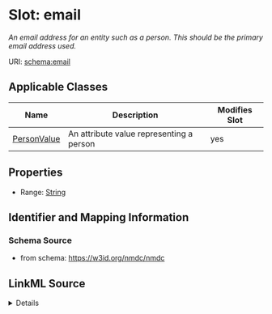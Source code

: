 # Slot: email


_An email address for an entity such as a person. This should be the primary email address used._



URI: [schema:email](http://schema.org/email)



<!-- no inheritance hierarchy -->




## Applicable Classes

| Name | Description | Modifies Slot |
| --- | --- | --- |
[PersonValue](PersonValue.md) | An attribute value representing a person |  yes  |







## Properties

* Range: [String](String.md)





## Identifier and Mapping Information







### Schema Source


* from schema: https://w3id.org/nmdc/nmdc




## LinkML Source

<details>
```yaml
name: email
description: An email address for an entity such as a person. This should be the primary
  email address used.
from_schema: https://w3id.org/nmdc/nmdc
rank: 1000
slot_uri: schema:email
alias: email
domain_of:
- PersonValue
range: string

```
</details>